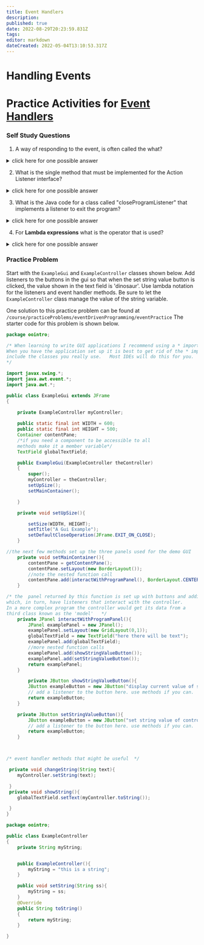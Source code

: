 ```yaml
---
title: Event Handlers
description: 
published: true
date: 2022-08-29T20:23:59.831Z
tags: 
editor: markdown
dateCreated: 2022-05-04T13:10:53.317Z
---
```


# Handling Events

# Practice Activities for [Event Handlers](/eventDrivenProgramming/eventHandlers)



### Self Study Questions
1. A way of responding to the event, is often called the what?
<details>
<summary>click here for one possible answer</summary>
  
Event handler.
</details>

2. What is the single method that must be implemented for the Action Listener interface?
<details>
<summary>click here for one possible answer</summary>
  
`actionPerformed(ActionEvent e).`
</details>

3. What is the Java code for a class called "closeProgramListener" that implements a listener to exit the program?
<details>
<summary>click here for one possible answer</summary>

	public  class closeProgramListener implements ActionListener{
    	public void actionPerformed(ActionEvent e){
        	System.exit(0);
    	} }

</details>

4. For **Lambda expressions** what is the operator that is used?
<details>
<summary>click here for one possible answer</summary>
  
`->`
</details>


### Practice Problem
Start with the `ExampleGui` and `ExampleController` classes shown below.   Add listeners to the buttons in the gui so that when the set string value button is clicked, the value shown in the text field is 'dinosaur'.     Use lambda notation for the listeners and event handler methods.    Be sure to let the `ExampleController` class manage the value of the string variable.

One solution to this practice problem can be found at `/course/practiceProblems/eventDrivenProgramming/eventPractice`  The starter code for this problem is shown below.

```java
package oointro;

/* When learning to write GUI applications I recommend using a * import.  
When you have the application set up it is best to get rid of the * import and just
include the classes you really use.   Most IDEs will do this for you.
*/

import javax.swing.*;
import java.awt.event.*;
import java.awt.*;

public class ExampleGui extends JFrame
{
	
	private ExampleController myController;

	public static final int WIDTH = 600;
	public static final int HEIGHT = 500;
	Container contentPane;
	/*if you need a component to be accessible to all 
	methods make it a member variable*/
	TextField globalTextField; 

	public ExampleGui(ExampleController theController)
	{
		super();
		myController = theController;
		setUpSize();
		setMainContainer();

	}

	private void setUpSize(){

		setSize(WIDTH, HEIGHT);
		setTitle("A Gui Example");
		setDefaultCloseOperation(JFrame.EXIT_ON_CLOSE);	
	}

//the next few methods set up the three panels used for the demo GUI
	private void setMainContainer(){
		contentPane = getContentPane();
        contentPane.setLayout(new BorderLayout());
        //note the nested function call
        contentPane.add(interactWithProgramPanel(), BorderLayout.CENTER);
	}

/* the  panel returned by this function is set up with buttons and additional panels 
which, in turn, have listeners that interact with the controller.  
In a more complex program the controller would get its data from a 
third class known as the 'model'   */
	private JPanel interactWithProgramPanel(){
	    JPanel examplePanel = new JPanel();
	    examplePanel.setLayout(new GridLayout(0,1));
	    globalTextField = new TextField("here there will be text");
		examplePanel.add(globalTextField);
		//more nested function calls
		examplePanel.add(showStringValueButton());
		examplePanel.add(setStringValueButton());
		return examplePanel;
	}

		private JButton showStringValueButton(){
		JButton exampleButton = new JButton("display current value of string value in controller/model");
		// add a listener to the button here. use methods if you can.
		return exampleButton;
	}

	private JButton setStringValueButton(){
		JButton exampleButton = new JButton("set string value of controller/model");
		// add a listener to the button here. use methods if you can.
		return exampleButton;
	}



/* event handler methods that might be useful  */

 private void changeString(String text){
 	myController.setString(text);

 }
 private void showString(){
 	globalTextField.setText(myController.toString());

 }
}
```
```java
package oointro;

public class ExampleController
{
    private String myString;


    public ExampleController(){
        myString = "this is a string";
    }

    public void setString(String ss){
        myString = ss;
    }
    @Override
    public String toString()
    {
        return myString;
    }

}
```